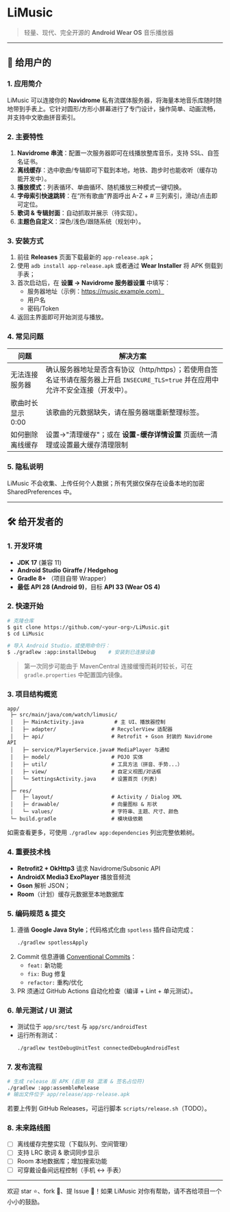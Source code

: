 # LiMusic

> 轻量、现代、完全开源的 **Android Wear OS** 音乐播放器

---

## 📱 给用户的

### 1. 应用简介
LiMusic 可以连接你的 **Navidrome** 私有流媒体服务器，将海量本地音乐库随时随地带到手表上。它针对圆形/方形小屏幕进行了专门设计，操作简单、动画流畅，并支持中文歌曲拼音索引。

### 2. 主要特性
1. **Navidrome 串流**：配置一次服务器即可在线播放整库音乐，支持 SSL、自签名证书。
2. **离线缓存**：选中歌曲/专辑即可下载到本地，地铁、跑步时也能收听（缓存功能开发中）。
3. **播放模式**：列表循环、单曲循环、随机播放三种模式一键切换。
4. **字母索引快速跳转**：在“所有歌曲”界面呼出 A-Z + # 三列索引，滑动/点击即可定位。
5. **歌词 & 专辑封面**：自动抓取并展示（待实现）。
6. **主题色自定义**：深色/浅色/跟随系统（规划中）。

### 3. 安装方式
1. 前往 **Releases** 页面下载最新的 `app-release.apk`；
2. 使用 `adb install app-release.apk` 或者通过 **Wear Installer** 将 APK 侧载到手表；
3. 首次启动后，在 **设置 → Navidrome 服务器设置** 中填写：
   - 服务器地址（示例：https://music.example.com）
   - 用户名
   - 密码/Token
4. 返回主界面即可开始浏览与播放。

### 4. 常见问题
| 问题 | 解决方案 |
|------|----------|
| 无法连接服务器 | 确认服务器地址是否含有协议（http/https）；若使用自签名证书请在服务器上开启 `INSECURE_TLS=true` 并在应用中允许不安全连接（开发中）。 |
| 歌曲时长显示 0:00 | 该歌曲的元数据缺失，请在服务器端重新整理标签。 |
| 如何删除离线缓存 | 设置→"清理缓存"；或在 **设置-缓存详情设置** 页面统一清理或设置最大缓存清理限制 |

### 5. 隐私说明
LiMusic 不会收集、上传任何个人数据；所有凭据仅保存在设备本地的加密 SharedPreferences 中。

---

## 🛠️ 给开发者的

### 1. 开发环境
- **JDK 17** (兼容 11)
- **Android Studio Giraffe / Hedgehog**
- **Gradle 8+** （项目自带 Wrapper）
- **最低 API 28 (Android 9)**，目标 **API 33 (Wear OS 4)**

### 2. 快速开始
```bash
# 克隆仓库
$ git clone https://github.com/<your-org>/LiMusic.git
$ cd LiMusic

# 导入 Android Studio，或使用命令行：
$ ./gradlew :app:installDebug    # 安装到已连接设备
```
> 第一次同步可能由于 MavenCentral 连接缓慢而耗时较长，可在 `gradle.properties` 中配置国内镜像。

### 3. 项目结构概览
```
app/
 ├─ src/main/java/com/watch/limusic/
 │   ├─ MainActivity.java          # 主 UI、播放器控制
 │   ├─ adapter/                  # RecyclerView 适配器
 │   ├─ api/                      # Retrofit + Gson 封装的 Navidrome API
 │   ├─ service/PlayerService.java# MediaPlayer 与通知
 │   ├─ model/                    # POJO 实体
 │   ├─ util/                     # 工具方法（拼音、手势...）
 │   ├─ view/                     # 自定义视图/对话框
 │   └─ SettingsActivity.java     # 设置首页 (列表)
 │
 ├─ res/
 │   ├─ layout/                   # Activity / Dialog XML
 │   ├─ drawable/                 # 向量图标 & 形状
 │   └─ values/                   # 字符串、主题、尺寸、颜色
 └─ build.gradle                  # 模块级依赖
```
如需查看更多，可使用 `./gradlew app:dependencies` 列出完整依赖树。

### 4. 重要技术栈
- **Retrofit2 + OkHttp3** 请求 Navidrome/Subsonic API
- **AndroidX Media3 ExoPlayer** 播放音频流
- **Gson** 解析 JSON；
- **Room**（计划）缓存元数据至本地数据库

### 5. 编码规范 & 提交
1. 遵循 **Google Java Style**；代码格式化由 `spotless` 插件自动完成：
   ```bash
   ./gradlew spotlessApply
   ```
2. Commit 信息遵循 [Conventional Commits](https://www.conventionalcommits.org/zh-hans/)：
   - `feat:` 新功能  
   - `fix:` Bug 修复  
   - `refactor:` 重构/优化
3. PR 须通过 GitHub Actions 自动化检查（编译 + Lint + 单元测试）。

### 6. 单元测试 / UI 测试
- 测试位于 `app/src/test` 与 `app/src/androidTest`
- 运行所有测试：
  ```bash
  ./gradlew testDebugUnitTest connectedDebugAndroidTest
  ```

### 7. 发布流程
```bash
# 生成 release 版 APK (启用 R8 混淆 & 签名占位符)
./gradlew :app:assembleRelease
# 输出文件位于 app/release/app-release.apk
```
若要上传到 GitHub Releases，可运行脚本 `scripts/release.sh`（TODO）。

### 8. 未来路线图
- [ ] 离线缓存完整实现（下载队列、空间管理）
- [ ] 支持 LRC 歌词 & 歌词同步显示
- [ ] Room 本地数据库；增加搜索功能
- [ ] 可穿戴设备间远程控制（手机 ↔️ 手表）

---

欢迎 star ⭐、fork 🍴、提 Issue 💬！如果 LiMusic 对你有帮助，请不吝给项目一个小小的鼓励。 